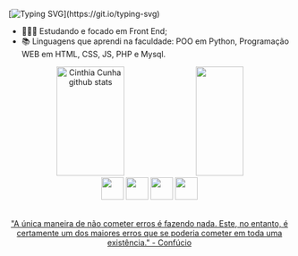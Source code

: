 [![Typing SVG](https://readme-typing-svg.herokuapp.com/?color=FAFAD2&size=35&center=true&vCenter=true&width=1000&lines=Olá,+Sejam+Bem+Vindos(as);Sou+Cinthia+Cunha;Tenho+23+anos;Estudando+para+ser+Programadora!!!)](https://git.io/typing-svg)

- 👩🏻‍💻 Estudando e focado em Front End;
- 📚 Linguagens que aprendi na faculdade:
        POO em Python,
        Programação WEB em HTML, CSS, JS, PHP e Mysql.
        
<div align="center">  
  <img width="49%" height="195px" src="https://github-readme-stats-sigma-five.vercel.app/api?username=leo-0101&show_icons=true&count_private=true&hide_border=true&title_color=4B0082&icon_color=7FFFD4&text_color=c9d1d9&bg_color=0d1117" alt="Cinthia Cunha github stats"/> 
  <img width="41%" height="195px" src="https://github-readme-stats-sigma-five.vercel.app/api/top-langs/?username=leo-0101&layout=compact&hide_border=true&title_color=7FFFD4&text_color=ff91a4&bg_color=0d1117"/>
</div>

<div align="center"> 
  <a href="https://www.linkedin.com/in/leo-0101/" target="_blank"><img src="https://user-images.githubusercontent.com/122987929/213333787-9a57e6be-58d8-482c-92bd-5677031d02ae.jpg" width="40px"></a>
  <a href = "mailto:ctt_leonardo@outlook.com"><img src="https://user-images.githubusercontent.com/122987929/213333721-63294d35-6371-49d8-b335-096f9c2754d8.JPG" width="40px"></a>
  <a href="https://api.whatsapp.com/send?phone=5592993984675"><img src="https://user-images.githubusercontent.com/122987929/213334174-ff06ef33-8141-4ebe-b41d-919d89231659.JPG" width="40px"></a> 
  <a href="https://instagram.com/let_miy" target="_blank"><img src="https://user-images.githubusercontent.com/122987929/213333062-e163e5ed-0fb4-48dd-8f98-c6466e1e60c5.JPG" width="40px"</a>
</div>

<div align="center">
  <br/>
  <p aling="center"> "A única maneira de não cometer erros é fazendo nada. Este, no entanto, é certamente um dos maiores erros que se poderia cometer em toda uma existência." - Confúcio</p>
</div>
